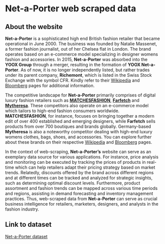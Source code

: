 # Net-a-Porter web scraped data 

## About the website

**Net-a-Porter** is a sophisticated high end British fashion retailer that became operational in June 2000. The business was founded by Natalie Massenet, a former fashion journalist, out of her Chelsea flat in London. The brand operates based on an e-commerce model specializing in designer womens fashion and accessories. In 2015, **Net-a-Porter** was absorbed into the **YOOX Group** through a merger, resulting in the formation of **YOOX Net-a-Porter**. As of now, it is no longer independently listed, but rather trades under its parent company, **Richemont**, which is listed in the Swiss Stock Exchange with the symbol CFR. Kindly refer to their [Wikipedia](https://en.wikipedia.org/wiki/Net-a-Porter) and [Bloomberg](https://www.bloomberg.com/profile/company/3722213Z:IM) pages for additional information.

The competitive landscape for **Net-a-Porter** primarily comprises of digital luxury fashion retailers such as **[MATCHESFASHION](https://www.matchesfashion.com/)**, **[Farfetch](https://www.farfetch.com/)** and **[Mytheresa](https://www.mytheresa.com/en-de/)**. These competitors also operate on an e-commerce model which tailors to high-end fashion consumers worldwide. **MATCHESFASHION**, for instance, focuses on bringing together a modern edit of over 400 established and emerging designers, while **Farfetch** sells products from over 700 boutiques and brands globally. Germany-based **Mytheresa** is also a noteworthy competitor dealing with high-end luxury womens clothes, bags, shoes, and accessories. You can explore further about these brands on their respective [Wikipedia](https://en.wikipedia.org/wiki/Farfetch) and [Bloomberg](https://www.bloomberg.com/profile/company/FFX:LN) pages.

In the context of web-scraping, **Net-a-Porter’s** website can serve as an exemplary data source for various applications. For instance, price analysis and monitoring can be executed by tracking the prices of products in real-time which can help retailers adapt their pricing strategy based on market trends. Relatedly, discounts offered by the brand across different regions and at different times can be tracked and analyzed for strategic insights, such as determining optimal discount levels. Furthermore, product assortment and fashion trends can be mapped across various time periods and regions, assisting in demand forecasting and inventory management practices. Thus, web-scraped data from **Net-a-Porter** can serve as crucial business intelligence for retailers, marketers, designers, and analysts in the fashion industry.


## Link to **dataset**

[Net-a-Porter dataset](https://www.databoutique.com/buy-data-list-subset/Net-a-Porter%20web%20scraped%20data/r/reczTEXLtjiAWnRyo)
